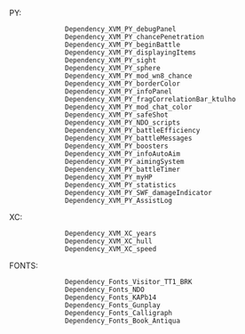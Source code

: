 PY:

                  Dependency_XVM_PY_debugPanel
                  Dependency_XVM_PY_chancePenetration
                  Dependency_XVM_PY_beginBattle
                  Dependency_XVM_PY_displayingItems
                  Dependency_XVM_PY_sight
                  Dependency_XVM_PY_sphere
                  Dependency_XVM_PY_mod_wn8_chance
                  Dependency_XVM_PY_borderColor
                  Dependency_XVM_PY_infoPanel
                  Dependency_XVM_PY_fragCorrelationBar_ktulho
                  Dependency_XVM_PY_mod_chat_color
                  Dependency_XVM_PY_safeShot
                  Dependency_XVM_PY_NDO_scripts
                  Dependency_XVM_PY_battleEfficiency
                  Dependency_XVM_PY_battleMessages
                  Dependency_XVM_PY_boosters
                  Dependency_XVM_PY_infoAutoAim
                  Dependency_XVM_PY_aimingSystem
                  Dependency_XVM_PY_battleTimer
                  Dependency_XVM_PY_myHP
                  Dependency_XVM_PY_statistics
                  Dependency_XVM_PY_SWF_damageIndicator
                  Dependency_XVM_PY_AssistLog
 

XC:
 
                  Dependency_XVM_XC_years
                  Dependency_XVM_XC_hull
                  Dependency_XVM_XC_speed
                    

FONTS:
                    
                  Dependency_Fonts_Visitor_TT1_BRK
                  Dependency_Fonts_NDO
                  Dependency_Fonts_KAPb14
                  Dependency_Fonts_Gunplay
                  Dependency_Fonts_Calligraph
                  Dependency_Fonts_Book_Antiqua
